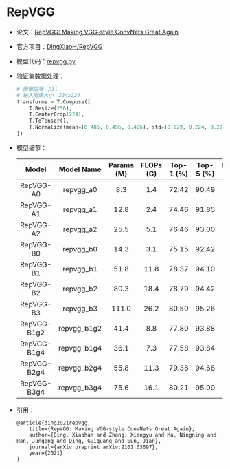 # RepVGG
* 论文：[RepVGG: Making VGG-style ConvNets Great Again](https://arxiv.org/abs/2101.03697)
* 官方项目：[DingXiaoH/RepVGG](https://github.com/DingXiaoH/RepVGG)
* 模型代码：[repvgg.py](../../../ppim/models/repvgg.py)
* 验证集数据处理：

    ```python
    # 图像后端：pil
    # 输入图像大小：224x224
    transforms = T.Compose([
        T.Resize(256),
        T.CenterCrop(224),
        T.ToTensor(),
        T.Normalize(mean=[0.485, 0.456, 0.406], std=[0.229, 0.224, 0.225])
    ])
    ```

* 模型细节：

    |         Model         |     Model Name        | Params (M) | FLOPs (G) | Top-1 (%) | Top-5 (%) |     Pretrained Model    |
    |:---------------------:|:---------------------:|:----------:|:---------:|:---------:|:---------:|:-----------------------:|
    | RepVGG-A0             | repvgg_a0             |  8.3       | 1.4       | 72.42     |  90.49    | [Download][repvgg_a0]   |
    | RepVGG-A1             | repvgg_a1             | 12.8       | 2.4       | 74.46     |  91.85    | [Download][repvgg_a1]   |
    | RepVGG-A2             | repvgg_a2             | 25.5       | 5.1       | 76.46     |  93.00    | [Download][repvgg_a2]   |
    | RepVGG-B0             | repvgg_b0             | 14.3       | 3.1       | 75.15     |  92.42    | [Download][repvgg_b0]   |
    | RepVGG-B1             | repvgg_b1             | 51.8       | 11.8      | 78.37     |  94.10    | [Download][repvgg_b1]   |
    | RepVGG-B2             | repvgg_b2             | 80.3       | 18.4      | 78.79     |  94.42    | [Download][repvgg_b2]   |
    | RepVGG-B3             | repvgg_b3             | 111.0      | 26.2      | 80.50     |  95.26    | [Download][repvgg_b3]   |
    | RepVGG-B1g2           | repvgg_b1g2           | 41.4       | 8.8       | 77.80     |  93.88    | [Download][repvgg_b1g2] |
    | RepVGG-B1g4           | repvgg_b1g4           | 36.1       | 7.3       | 77.58     |  93.84    | [Download][repvgg_b1g4] |
    | RepVGG-B2g4           | repvgg_b2g4           | 55.8       | 11.3      | 79.38     |  94.68    | [Download][repvgg_b2g4] |
    | RepVGG-B3g4           | repvgg_b3g4           | 75.6       | 16.1      | 80.21     |  95.09    | [Download][repvgg_b3g4] |


[repvgg_a0]:https://bj.bcebos.com/v1/ai-studio-online/26d1d26e0d0141deafeb7e9980ec8b5a555232b938e44fefa93da930422af42b?responseContentDisposition=attachment%3B%20filename%3DRepVGG_A0.pdparams
[repvgg_a1]:https://bj.bcebos.com/v1/ai-studio-online/afa4629fb917427a829bb278250b84b0380d580b40fc4e478eb5fdb75fe22096?responseContentDisposition=attachment%3B%20filename%3DRepVGG_A1.pdparams
[repvgg_a2]:https://bj.bcebos.com/v1/ai-studio-online/200f4d6038834fd49796941f5acf65308e6e096d2b8c496abb9d1c0204f44cb1?responseContentDisposition=attachment%3B%20filename%3DRepVGG_A2.pdparams
[repvgg_b0]:https://bj.bcebos.com/v1/ai-studio-online/93c345b4a76b4f88b3590fa703a270b009cc9c05481640a49e8654222459e79f?responseContentDisposition=attachment%3B%20filename%3DRepVGG_B0.pdparams
[repvgg_b1]:https://bj.bcebos.com/v1/ai-studio-online/b2f8171754bd4d3cb44739b675dc1f0b8cb77ebefdad47ec82ce98292726bf2c?responseContentDisposition=attachment%3B%20filename%3DRepVGG_B1.pdparams
[repvgg_b2]:https://bj.bcebos.com/v1/ai-studio-online/9fc65aab46b441dca194f974bdf420710b2144e941704330869d62a2ab9cb0b6?responseContentDisposition=attachment%3B%20filename%3DRepVGG_B2.pdparams
[repvgg_b3]:https://bj.bcebos.com/v1/ai-studio-online/8d902ba9ebf3441e896e8d7078544005a0715ca6867f4067989dcc533ace2435?responseContentDisposition=attachment%3B%20filename%3DRepVGG_B3_200epochs.pdparams
[repvgg_b1g2]:https://bj.bcebos.com/v1/ai-studio-online/da4931eff12142a290ce8d01a0cd3b777a81b53c971b4dd2a1a627c615466570?responseContentDisposition=attachment%3B%20filename%3DRepVGG_B1g2.pdparams
[repvgg_b1g4]:https://bj.bcebos.com/v1/ai-studio-online/440040d200b14bcb9951e47877b7b416454affd75f8e4eaba6fedfa87c4ab66a?responseContentDisposition=attachment%3B%20filename%3DRepVGG_B1g4.pdparams
[repvgg_b2g4]:https://bj.bcebos.com/v1/ai-studio-online/42b0654c15f942c9828a7ca7d117638417c48ccdeac84123bcd72558db7a01c2?responseContentDisposition=attachment%3B%20filename%3DRepVGG_B2g4_200epochs.pdparams
[repvgg_b3g4]:https://bj.bcebos.com/v1/ai-studio-online/5e4f6084ee954a319c2e0c11aadae680c643ae88bdbb44d2a1875a38f5278060?responseContentDisposition=attachment%3B%20filename%3DRepVGG_B3g4_200epochs.pdparams


* 引用：

    ```
    @article{ding2021repvgg,
        title={RepVGG: Making VGG-style ConvNets Great Again},
        author={Ding, Xiaohan and Zhang, Xiangyu and Ma, Ningning and Han, Jungong and Ding, Guiguang and Sun, Jian},
        journal={arXiv preprint arXiv:2101.03697},
        year={2021}
    }
    ```
